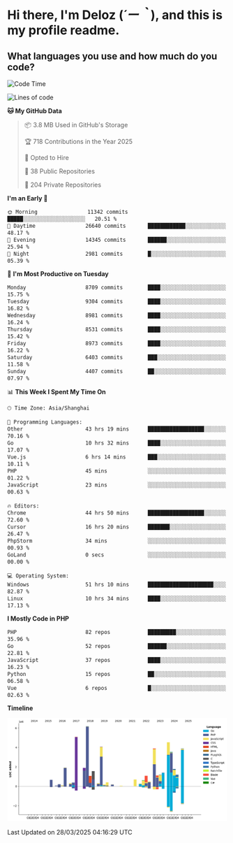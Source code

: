 # **Hi there, I'm Deloz (*´ー｀*), and this is my profile readme.**

## **What languages you use and how much do you code?**

<!--START_SECTION:waka-->
![Code Time](http://img.shields.io/badge/Code%20Time-6%2C014%20hrs%2038%20mins-blue)

![Lines of code](https://img.shields.io/badge/From%20Hello%20World%20I%27ve%20Written-50.1%20million%20lines%20of%20code-blue)

**🐱 My GitHub Data** 

> 📦 3.8 MB Used in GitHub's Storage 
 > 
> 🏆 718 Contributions in the Year 2025
 > 
> 💼 Opted to Hire
 > 
> 📜 38 Public Repositories 
 > 
> 🔑 204 Private Repositories 
 > 
**I'm an Early 🐤** 

```text
🌞 Morning                11342 commits       █████░░░░░░░░░░░░░░░░░░░░   20.51 % 
🌆 Daytime                26640 commits       ████████████░░░░░░░░░░░░░   48.17 % 
🌃 Evening                14345 commits       ██████░░░░░░░░░░░░░░░░░░░   25.94 % 
🌙 Night                  2981 commits        █░░░░░░░░░░░░░░░░░░░░░░░░   05.39 % 
```
📅 **I'm Most Productive on Tuesday** 

```text
Monday                   8709 commits        ████░░░░░░░░░░░░░░░░░░░░░   15.75 % 
Tuesday                  9304 commits        ████░░░░░░░░░░░░░░░░░░░░░   16.82 % 
Wednesday                8981 commits        ████░░░░░░░░░░░░░░░░░░░░░   16.24 % 
Thursday                 8531 commits        ████░░░░░░░░░░░░░░░░░░░░░   15.42 % 
Friday                   8973 commits        ████░░░░░░░░░░░░░░░░░░░░░   16.22 % 
Saturday                 6403 commits        ███░░░░░░░░░░░░░░░░░░░░░░   11.58 % 
Sunday                   4407 commits        ██░░░░░░░░░░░░░░░░░░░░░░░   07.97 % 
```


📊 **This Week I Spent My Time On** 

```text
🕑︎ Time Zone: Asia/Shanghai

💬 Programming Languages: 
Other                    43 hrs 19 mins      ██████████████████░░░░░░░   70.16 % 
Go                       10 hrs 32 mins      ████░░░░░░░░░░░░░░░░░░░░░   17.07 % 
Vue.js                   6 hrs 14 mins       ███░░░░░░░░░░░░░░░░░░░░░░   10.11 % 
PHP                      45 mins             ░░░░░░░░░░░░░░░░░░░░░░░░░   01.22 % 
JavaScript               23 mins             ░░░░░░░░░░░░░░░░░░░░░░░░░   00.63 % 

🔥 Editors: 
Chrome                   44 hrs 50 mins      ██████████████████░░░░░░░   72.60 % 
Cursor                   16 hrs 20 mins      ███████░░░░░░░░░░░░░░░░░░   26.47 % 
PhpStorm                 34 mins             ░░░░░░░░░░░░░░░░░░░░░░░░░   00.93 % 
GoLand                   0 secs              ░░░░░░░░░░░░░░░░░░░░░░░░░   00.00 % 

💻 Operating System: 
Windows                  51 hrs 10 mins      █████████████████████░░░░   82.87 % 
Linux                    10 hrs 34 mins      ████░░░░░░░░░░░░░░░░░░░░░   17.13 % 
```

**I Mostly Code in PHP** 

```text
PHP                      82 repos            █████████░░░░░░░░░░░░░░░░   35.96 % 
Go                       52 repos            ██████░░░░░░░░░░░░░░░░░░░   22.81 % 
JavaScript               37 repos            ████░░░░░░░░░░░░░░░░░░░░░   16.23 % 
Python                   15 repos            ██░░░░░░░░░░░░░░░░░░░░░░░   06.58 % 
Vue                      6 repos             █░░░░░░░░░░░░░░░░░░░░░░░░   02.63 % 
```



**Timeline**

![Lines of Code chart](https://raw.githubusercontent.com/deloz/deloz/main/assets/bar_graph.png)


 Last Updated on 28/03/2025 04:16:29 UTC
<!--END_SECTION:waka-->
